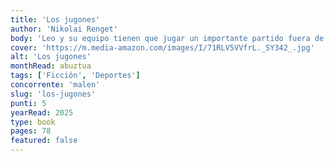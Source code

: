 ```yaml
---
title: 'Los jugones'
author: 'Nikolai Renget'
body: 'Leo y su equipo tienen que jugar un importante partido fuera de casa. Pero de pronto llegan las malas noticias: su portero es sancionado con tarjeta roja y Leo deberá jugar en el puesto de guardameta... ¡aunque él sea delantero! ¿Lo hará bien? ¡Es el momento de que Los Jugones demuestren que pueden mantenerse unidos incluso cuando las cosas se complican!'
cover: 'https://m.media-amazon.com/images/I/71RLV5VVfrL._SY342_.jpg'
alt: 'Los jugones'
monthRead: abuztua
tags: ['Ficción', 'Deportes']
concorrente: 'malen'
slug: 'los-jugones'
punti: 5
yearRead: 2025
type: book
pages: 78
featured: false
---
```

